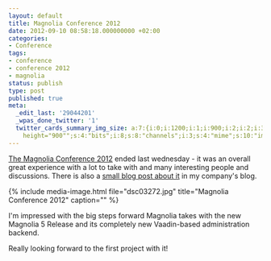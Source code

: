 ```yaml
---
layout: default
title: Magnolia Conference 2012
date: 2012-09-10 08:58:18.000000000 +02:00
categories:
- Conference
tags:
- conference
- conference 2012
- magnolia
status: publish
type: post
published: true
meta:
  _edit_last: '29044201'
  _wpas_done_twitter: '1'
  twitter_cards_summary_img_size: a:7:{i:0;i:1200;i:1;i:900;i:2;i:2;i:3;s:25:"width="1200"
    height="900"";s:4:"bits";i:8;s:8:"channels";i:3;s:4:"mime";s:10:"image/jpeg";}
---
```



[The Magnolia Conference 2012](https://www.magnolia-cms.com/community/magnolia-conference.html) ended last wednesday - it was an overall great experience with a lot to take with and many interesting people and discussions. There is also a [small blog post about it](https://blog.namics.com/2012/09/magnolia-conference-2012.html) in my company's blog.

{% include media-image.html file="dsc03272.jpg" title="Magnolia Conference 2012" caption="" %}

I'm impressed with the big steps forward Magnolia takes with the new Magnolia 5 Release and its completely new Vaadin-based administration backend.

Really looking forward to the first project with it!
